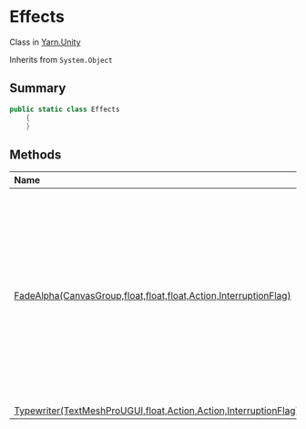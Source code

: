 # Effects

Class in [Yarn.Unity](/api/csharp/yarn.unity.md)

Inherits from `System.Object`

## Summary



```csharp
public static class Effects
    {
    }
```

## Methods

|Name|Description|
|:---|:---|
|[FadeAlpha(CanvasGroup,float,float,float,Action,InterruptionFlag)](/api/csharp/yarn.unity.effects.fadealpha.md)|A coroutine that fades a  <code>CanvasGroup</code>  object's opacity from  <code>from</code>  to  <code>to</code>  over the course of  <code>fadeTime</code>  seconds, and then invokes  <code>onComplete</code> . An  <a href="yarn.unity.interruptionflag.md">InterruptionFlag</a>  may be used to signal that the fade should be interrupted; if this happens, the opacity is set to <code>to</code> .|
|[Typewriter(TextMeshProUGUI,float,Action,Action,InterruptionFlag)](/api/csharp/yarn.unity.effects.typewriter.md)||

